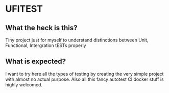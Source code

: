 # UFITEST
## What the heck is this?
Tiny project just for myself to understand distinctions between Unit, Functional, Intergration tESTs properly
## What is expected?
I want to try here all the types of testing by creating the very simple project with almost no actual purpose.
Also all this fancy autotest CI docker stuff is highly welcomed.
